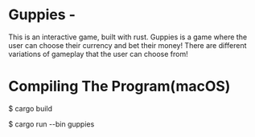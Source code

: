 # Guppies -
This is an interactive game, built with rust. Guppies is a game where the user can choose their currency and bet their money! There are different variations of gameplay that the user can choose from!

# Compiling The Program(macOS)
$ cargo build

$ cargo run --bin guppies
